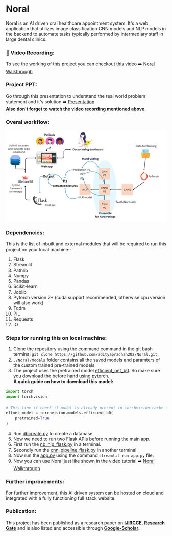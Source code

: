 # Noral
Noral is an AI driven oral healthcare appointment system. It's a web application that utilizes image classification CNN models and NLP models in the backend to automate tasks typically performed by intermediary staff in large dental clinics.

### 🎥 Video Recording:
To see the working of this project you can checkout this video ➡️ [Noral Walkthrough](https://drive.google.com/file/d/1MZ5s4q2UaHbkCdMW069P23HlBUsFhwl6/view?usp=sharing)

### Project PPT:
Go through this presentation to understand the real world problem statement and it's solution ➡️ [Presentation](https://www.canva.com/design/DAGrok7CTHk/0eUHwfpAI9X-KzyUkecNCQ/view?utm_content=DAGrok7CTHk&utm_campaign=designshare&utm_medium=link2&utm_source=uniquelinks&utlId=haa1e633909)  
**Also don't forget to watch the video recording mentioned above.**

### Overal workflow:
![workflow](https://github.com/adityapradhan202/Noral/blob/main/readme_images/Copy%20of%20pe-1%20PPT%20updated%20R2.png)

### Dependencies:
This is the list of inbuilt and external modules that will be required to run this project on your local machine:-
1. Flask
2. Streamlit
3. Pathlib
4. Numpy
5. Pandas
6. Scikit-learn
7. Joblib
8. Pytorch version 2+ (cuda support recommended, otherwise cpu version will also work)
7. Tqdm
8. PIL
9. Requests
10. IO

### Steps for running this on local machine:
1. Clone the repository using the command command in the git bash terminal `git clone https://github.com/adityapradhan202/Noral.git`.
2. `./Noral/Models` folder contains all the saved models and paramters of the custom trained pre-trained models.
3. The project uses the pretrained model [efficient_net_b0](https://docs.pytorch.org/vision/main/models/generated/torchvision.models.efficientnet_b0.html#torchvision.models.efficientnet_b0). So make sure you download the before hand using pytorch.  
**A quick guide on how to download this model:**
```py
import torch
import torchvision

# This line if check if model is already present in torchvision cache directory or not.
effnet_model = torchvision.models.efficient_b0(
    pretrained=True
)
```
4. Run [dbcreate.py](https://github.com/adityapradhan202/Noral/blob/main/dbcreate.py) to create a database.
5. Now we need to run two Flask APIs before running the main app.
6. First run the [nb_nlp_flask.py](https://github.com/adityapradhan202/Noral/blob/main/nb_nlp_flask.py) in a terminal.
7. Secondly run the [cnn_pipeline_flask.py](https://github.com/adityapradhan202/Noral/blob/main/cnn_pipeline_flask.py) in another terminal.
8. Now run the [app.py](https://github.com/adityapradhan202/Noral/blob/main/app.py) using the command `streamlit run app.py` file.
9. Now you can use Noral just like shown in the video tutorial ➡️ [Noral Walkthrough](https://drive.google.com/file/d/1MZ5s4q2UaHbkCdMW069P23HlBUsFhwl6/view?usp=sharing)

### Further improvements:
For further improvement, this AI driven system can be hosted on cloud and integrated with a fully functioning full stack website.

### Publication:
This project has been published as a research paper on **[IJIRCCE](https://ijircce.com/admin/main/storage/app/pdf/7rUnXm1zcnu4s05s07tYOWFS5XqLAnj3H2MgEP1P.pdf)**, **[Research Gate](https://www.researchgate.net/publication/387089433_Noral_AI-Driven_Oral_Healthcare_Appointment_System)** and is also listed and accessible through **[Google-Scholar](https://scholar.google.com/scholar?hl=en&as_sdt=0%2C5&q=Noral%3A+AI+Driven+Oral+Healthcare+Appointment+System&btnG=)**.


